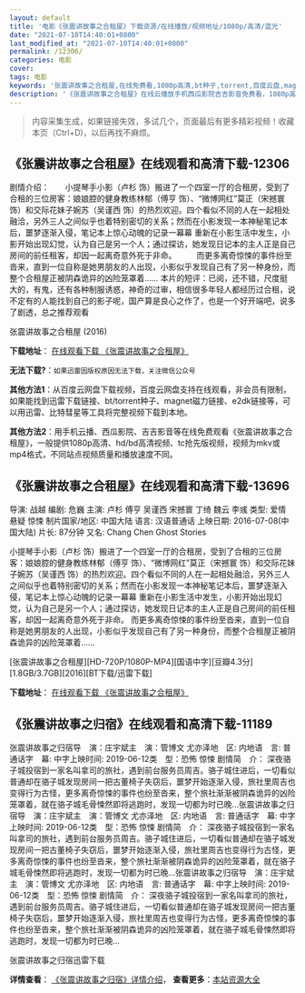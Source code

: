 ```yaml
---
layout: default
title: '电影《张震讲故事之合租屋》下载资源/在线播放/视频地址/1080p/高清/蓝光'
date: "2021-07-10T14:40:01+0800"
last_modified_at: "2021-07-10T14:40:01+0800"
permalink: /12306/
categories: 电影
cover:
tags: 电影
keywords: '张震讲故事之合租屋,在线免费看,1080p高清,bt种子,torrent,百度云盘,magnet,磁力链,迅雷下载资源'
description: '《张震讲故事之合租屋》在线云播放手机西瓜影院吉吉影音免费看，1080p高清bd/hd未删减完整版和tc抢先枪版，mkv/mp4格式，附带bt/torrent种子、magnet/磁力链、百度云盘、网盘资源迅雷下载链接'
---
```


>内容采集生成，如果链接失效，多试几个，页面最后有更多精彩视频！收藏本页（Ctrl+D)，以后再找不麻烦。


## 《张震讲故事之合租屋》在线观看和高清下载-12306

剧情介绍：　　小提琴手小影（卢杉 饰）搬进了一个四室一厅的合租房，受到了合租的三位房客：娘娘腔的健身教练林郁（傅亨 饰）、“微博网红”莫正（宋撼寰 饰）和交际花妹子婉苏（吴谨西 饰）的热烈欢迎。四个看似不同的人在一起相处融洽，另外三人之间似乎也着特别密切的关系；然而在小影发现一本神秘笔记本后，噩梦逐渐入侵，笔记本上惊心动魄的记录一幕幕 重新在小影生活中发生，小影开始出现幻觉，认为自己是另一个人；通过探访，她发现日记本的主人正是自己房间的前任租客，却因一起离奇意外死于非命。  　　而更多离奇惊悚的事件纷至沓来，直到一位自称是她男朋友的人出现，小影似乎发现自己有了另一种身份，而整个合租屋正被阴森诡异的凶险笼罩着…… 本片的短评：已阅，还不错，尺度挺大的，有鬼，还有各种制服诱惑，神奇的过审，相信很多年轻人都经历过合租，说不定有的人能找到自己的影子呢，国产算是良心之作了，也是一个好开端吧，说多了剧透，总之推荐观看


张震讲故事之合租屋 (2016)

**下载地址**： [在线观看下载 《张震讲故事之合租屋》](https://www.btbtdy.me/btdy/dy7061.html) 


**无法下载?**：`如果迅雷因版权原因无法下载，关注微信公众号 `

**其他方法1**：从百度云网盘下载视频，百度云网盘支持在线观看，非会员有限制，如果能找到迅雷下载链接、bt/torrent种子、magnet磁力链接、e2dk链接等，可以用迅雷、比特彗星等工具将完整视频下载到本地。

**其他方法2**：用手机云播、西瓜影院、吉吉影音等在线免费观看《张震讲故事之合租屋》，一般提供1080p高清、hd/bd高清视频、tc抢先版视频，视频为mkv或mp4格式，不同站点视频质量和播放速度不同。


## 《张震讲故事之合租屋》在线观看和高清下载-13696

导演: 战越 编剧: 危巍 主演: 卢杉 傅亨 吴谨西 宋撼寰 丁绮 魏云 李彧 类型: 爱情 悬疑 惊悚 制片国家/地区: 中国大陆 语言: 汉语普通话 上映日期: 2016-07-08(中国大陆) 片长: 87分钟 又名: Chang Chen Ghost Stories

小提琴手小影（卢杉 饰）搬进了一个四室一厅的合租房，受到了合租的三位房客：娘娘腔的健身教练林郁（傅亨 饰）、“微博网红”莫正（宋撼寰 饰）和交际花妹子婉苏（吴谨西 饰）的热烈欢迎。四个看似不同的人在一起相处融洽，另外三人之间似乎也着特别密切的关系；然而在小影发现一本神秘笔记本后，噩梦逐渐入侵，笔记本上惊心动魄的记录一幕幕 重新在小影生活中发生，小影开始出现幻觉，认为自己是另一个人；通过探访，她发现日记本的主人正是自己房间的前任租客，却因一起离奇意外死于非命。 而更多离奇惊悚的事件纷至沓来，直到一位自称是她男朋友的人出现，小影似乎发现自己有了另一种身份，而整个合租屋正被阴森诡异的凶险笼罩着……


[张震讲故事之合租屋][HD-720P/1080P-MP4][国语中字][豆瓣4.3分][1.8GB/3.7GB][2016][BT下载/迅雷下载]

**下载地址**： [在线观看下载 《张震讲故事之合租屋》](https://www.btdx8.com/torrent/chang_chen_ghost_stories_2016.html) 


## 《张震讲故事之归宿》在线观看和高清下载-11189

张震讲故事之归宿导　演：庄宇斌主　演：管博文 尤亦泽地　区: 内地语　言: 普通话字　幕: 中字上映时间: 2019-06-12类　型：恐怖 惊悚 剧情简　介： 深夜骆子城投宿到一家名叫拿司的旅社，遇到前台服务员周吉。骆子城住进后，一切看似普通却在骆子城发现房间一把古董椅子失窃后，噩梦开始逐渐入侵，旅社里周吉也变得行为古怪，更多离奇惊悚的事件也纷至沓来，整个旅社渐渐被阴森诡异的凶险笼罩着，就在骆子城毛骨悚然即将逃跑时，发现一切都为时已晚…张震讲故事之归宿导　演：庄宇斌主　演：管博文 尤亦泽地　区: 内地语　言: 普通话字　幕: 中字上映时间: 2019-06-12类　型：恐怖 惊悚 剧情简　介： 深夜骆子城投宿到一家名叫拿司的旅社，遇到前台服务员周吉。骆子城住进后，一切看似普通却在骆子城发现房间一把古董椅子失窃后，噩梦开始逐渐入侵，旅社里周吉也变得行为古怪，更多离奇惊悚的事件也纷至沓来，整个旅社渐渐被阴森诡异的凶险笼罩着，就在骆子城毛骨悚然即将逃跑时，发现一切都为时已晚…张震讲故事之归宿导　演：庄宇斌主　演：管博文 尤亦泽地　区: 内地语　言: 普通话字　幕: 中字上映时间: 2019-06-12类　型：恐怖 惊悚 剧情简　介： 深夜骆子城投宿到一家名叫拿司的旅社，遇到前台服务员周吉。骆子城住进后，一切看似普通却在骆子城发现房间一把古董椅子失窃后，噩梦开始逐渐入侵，旅社里周吉也变得行为古怪，更多离奇惊悚的事件也纷至沓来，整个旅社渐渐被阴森诡异的凶险笼罩着，就在骆子城毛骨悚然即将逃跑时，发现一切都为时已晚…


张震讲故事之归宿迅雷下载

**详情查看**： [《张震讲故事之归宿》详情介绍](/movie/11189/)， **查看更多**：[本站资源大全](/movie/t/all/)


